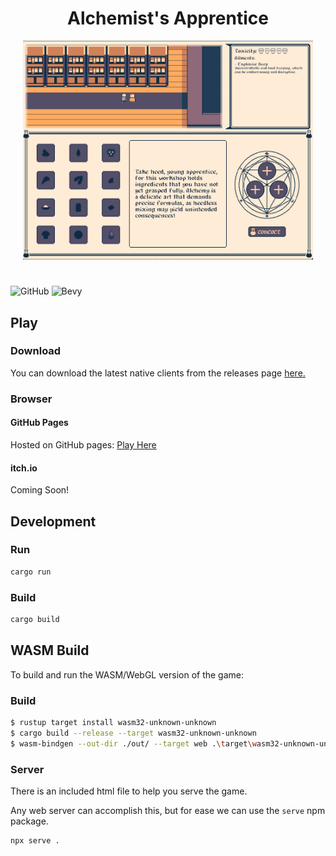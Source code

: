 <h1 align="center">Alchemist's Apprentice</h1>

<p align="center">
  <img height="350" src="https://github.com/Project-Sophon/alchemist-apprentice/blob/main/docs/aa_gh.png?raw=true" alt="The Aclhemist's Apprentice Screenshot"/>
</p>


#
![GitHub](https://img.shields.io/github/license/Project-Sophon/alchemist-apprentice?style=for-the-badge)
![Bevy](https://img.shields.io/badge/bevy-0.10.1-green?style=for-the-badge)

## Play

### Download
You can download the latest native clients from the releases page [here.](https://github.com/Project-Sophon/alchemist-apprentice/releases)

### Browser

#### GitHub Pages
Hosted on GitHub pages: [Play Here](https://project-sophon.github.io/alchemist-apprentice-wasm/)

#### itch.io
Coming Soon!

## Development

### Run
```bash
cargo run
```

### Build
```bash
cargo build
```

## WASM Build
To build and run the WASM/WebGL version of the game:

### Build

```bash
$ rustup target install wasm32-unknown-unknown
$ cargo build --release --target wasm32-unknown-unknown
$ wasm-bindgen --out-dir ./out/ --target web .\target\wasm32-unknown-unknown\release\alchemist_apprentice.wasm
```

### Server
There is an included html file to help you serve the game.

Any web server can accomplish this, but for ease we can use the `serve` npm package.

```bash
npx serve .
```